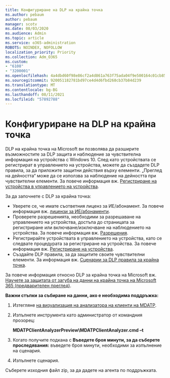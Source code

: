 ```yaml
---
title: Конфигуриране на DLP на крайна точка
ms.author: pebaum
author: pebaum
manager: scotv
ms.date: 08/03/2020
ms.audience: Admin
ms.topic: article
ms.service: o365-administration
ROBOTS: NOINDEX, NOFOLLOW
localization_priority: Priority
ms.collection: Adm_O365
ms.custom:
- "6108"
- "3200001"
ms.openlocfilehash: 4a4dbd60f98e86cf2a4d861a763f75ada04f9e500164c01cb858a1537148a62f
ms.sourcegitcommit: 920051182781bd97ce4d4d6fbd268cb37b84d239
ms.translationtype: MT
ms.contentlocale: bg-BG
ms.lasthandoff: 08/11/2021
ms.locfileid: "57892788"
---
```

# <a name="configure-endpoint-dlp"></a>Конфигуриране на DLP на крайна точка

DLP на крайна точка на Microsoft ви позволява да разширите възможностите за DLP защита и наблюдение за чувствителна информация на устройства с Windows 10. След като устройствата се регистрират в управлението на устройства, можете да създадете DLP правила, за да приложите защитни действия върху елементи. „Преглед на дейността“ може да се използва за наблюдение на дейността при чувствителни елементи. За повече информация вж. [Регистриране на устройства в управлението на устройства](https://docs.microsoft.com/microsoft-365/compliance/endpoint-dlp-getting-started#onboarding-devices-into-device-management).  

За да започнете с DLP за крайна точка:

- Уверете се, че имате съответния лиценз за ИЕ/абонамент. За повече информация вж. [лицензи за ИЕ/абонаменти](https://docs.microsoft.com/microsoft-365/compliance/endpoint-dlp-getting-started#skusubscriptions-licensing).
- Проверете разрешенията, необходими за разрешаване на управлението на устройства, достъпа до страницата за регистриране или включване/изключване на наблюдението на устройства. За повече информация вж. [Разрешения](https://docs.microsoft.com/microsoft-365/compliance/endpoint-dlp-getting-started#permissions).
- Регистрирайте устройствата в управлението на устройства, като се следвате процедурата за регистриране на устройства. За повече информация вж. [Регистриране на устройства](https://docs.microsoft.com/microsoft-365/compliance/endpoint-dlp-getting-started#onboarding-devices). 
- Създайте DLP правила, за да защитите своите чувствителни елементи. За информация вж. [Сценарии за DLP правила за крайна точка](https://docs.microsoft.com/microsoft-365/compliance/endpoint-dlp-using?view=o365-worldwide#endpoint-dlp-policy-scenarios).

За повече информация относно DLP за крайна точка на Microsoft вж. [Научете за защитата от загуба на данни на крайна точка на Microsoft 365 (предварителен преглед)](https://docs.microsoft.com/microsoft-365/compliance/endpoint-dlp-learn-about).

**Важни стъпки за събиране на данни, ако е необходима поддръжка:**

1. Изтегляне [на визуализация на анализатора на клиенти на MDATP](https://aka.ms/betamdatpanalyzer).
1. Изпълнете инструмента като администратор от командния прозорец:

    **MDATPClientAnalyzerPreview\MDATPClientAnalyzer.cmd –t**

1. Когато получите подкана с **Въведете броя минути, за да съберете проследявания:** въведете броя минути, необходими за изпълнение на сценария.
1. Изпълнете сценария.

Съберете изходния файл zip, за да дадете на агента по поддръжката.

